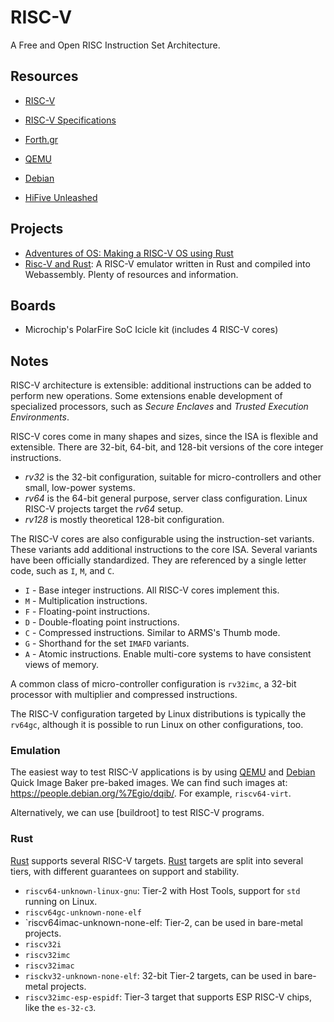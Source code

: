 RISC-V
======

A Free and Open RISC Instruction Set Architecture.


Resources
---------

 - [RISC-V](https://riscv.org/)
 - [RISC-V Specifications](https://riscv.org/specifications/)

 - [Forth.gr](https://riscv.ics.forth.gr/)
 - [QEMU](https://wiki.qemu.org/Documentation/Platforms/RISCV)
 - [Debian](https://wiki.debian.org/RISC-V)

 - [HiFive Unleashed](https://www.sifive.com/boards/hifive-unleashed)


Projects
--------
 - [Adventures of OS: Making a RISC-V OS using Rust](http://osblog.stephenmarz.com/)
 - [Risc-V and Rust](https://github.com/takahirox/riscv-rust):
   A RISC-V emulator written in Rust and compiled into Webassembly.
   Plenty of resources and information.


Boards
------

 - Microchip's PolarFire SoC Icicle kit (includes 4 RISC-V cores)

Notes
-----

RISC-V architecture is extensible:  additional instructions can be added to
perform new operations.  Some extensions enable development of specialized
processors, such as _Secure Enclaves_ and _Trusted Execution Environments_.

RISC-V cores come in many shapes and sizes, since the ISA is flexible and
extensible.  There are 32-bit, 64-bit, and 128-bit versions of the core integer
instructions.

 - _rv32_ is the 32-bit configuration, suitable for micro-controllers and other
   small, low-power systems.
 - _rv64_ is the 64-bit general purpose, server class configuration.
   Linux RISC-V projects target the _rv64_ setup.
 - _rv128_ is mostly theoretical 128-bit configuration.

The RISC-V cores are also configurable using the instruction-set variants.
These variants add additional instructions to the core ISA.
Several variants have been officially standardized.  They are referenced by a
single letter code, such as `I`, `M`, and `C`.

 - `I` - Base integer instructions.  All RISC-V cores implement this.
 - `M` - Multiplication instructions.
 - `F` - Floating-point instructions.
 - `D` - Double-floating point instructions.
 - `C` - Compressed instructions.  Similar to ARMS's Thumb mode.
 - `G` - Shorthand for the set `IMAFD` variants.
 - `A` - Atomic instructions.  Enable multi-core systems to have consistent
	 views of memory.

A common class of micro-controller configuration is `rv32imc`, a 32-bit
processor with multiplier and compressed instructions.

The RISC-V configuration targeted by Linux distributions is typically the
`rv64gc`, although it is possible to run Linux on other configurations, too.

### Emulation ###

The easiest way to test RISC-V applications is by using [QEMU] and [Debian]
Quick Image Baker pre-baked images.  We can find such images at:
<https://people.debian.org/%7Egio/dqib/>.  For example, `riscv64-virt`.

Alternatively, we can use [buildroot] to test RISC-V programs.

### Rust ###

[Rust] supports several RISC-V targets.  [Rust] targets are split into several
tiers, with different guarantees on support and stability.

 - `riscv64-unknown-linux-gnu`:
   Tier-2 with Host Tools, support for `std` running on Linux.
 - `riscv64gc-unknown-none-elf`
 - `riscv64imac-unknown-none-elf:
   Tier-2, can be used in bare-metal projects.
 - `riscv32i`
 - `riscv32imc`
 - `riscv32imac`
 - `risckv32-unknown-none-elf`:  32-bit Tier-2 targets, can be used in
   bare-metal projects.
 - `riscv32imc-esp-espidf`:  Tier-3 target that supports ESP RISC-V chips, like
   the `es-32-c3`.

[buildboot]:	https://github.com/buildroot/buildroot
[Debian]:	https://www.debian.org/
[QEMU]:		https://www.qemu.org/
[Rust]:		https://www.rust-lang.org/
